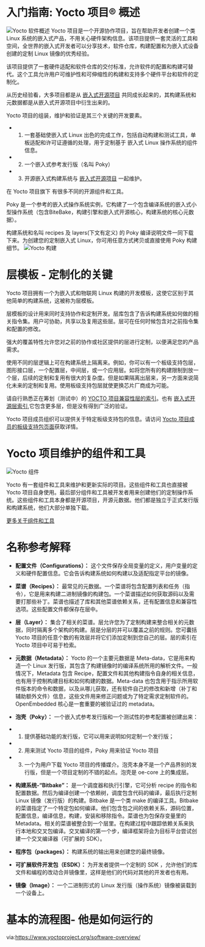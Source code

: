 入门指南: Yocto 项目® 概述
=======

![Yocto 软件概述][1]
Yocto 项目是一个开源协作项目，旨在帮助开发者创建一个类 Linux 系统的嵌入式产品，不用关心硬件架构信息。该项目提供一套灵活的工具和空间，全世界的嵌入式开发者可以分享技术，软件仓库，构建配置和为嵌入式设备创建的定制 Linux 镜像的优秀经验。

该项目提供了一套硬件适配和软件仓库的交付标准，允许软件的配置和构建可替代。这个工具允许用户可维护性和可伸缩性的构建和支持多个硬件平台和软件的定制化。

从历史经验看，大多项目都是从 [嵌入式开源项目][2] 共同成长起来的，其构建系统和元数据都是从嵌入式开源项目中衍生出来的。

Yocto 项目的组装，维护和验证是其三个关键的开发要素。

+ 1.  一套基础使嵌入式 Linux 出色的完成工作，包括自动构建和测试工具，单板适配和许可证遵循的处理，用于定制基于 嵌入式 Linux 操作系统的组件信息。
+ 2.  一个嵌入式参考发行版（名叫 Poky）
+ 3. 开源嵌入式构建系统与 [嵌入式开源项目][2] 一起维护。


在 Yocto 项目旗下 有很多不同的开源组件和工具。

Poky 是一个参考的嵌入式操作系统实例，它构建了一个包含编译系统的嵌入式小型操作系统（包含BiteBake，构建引擎和嵌入式开源核心，构建系统的核心元数据）。

构建系统和名叫 recipes 及 layers(下文有定义) 的 Poky 编译说明文件一同下载下来。为创建您的定制嵌入式 Linux，你可用任意方式拷贝或直接使用 Poky 构建细节。
![Yocto 构建][3]


层模板 - 定制化的关键
======

Yocto 项目拥有一个为嵌入式和物联网 Linux 构建的开发模板，这使它区别于其他简单的构建系统，这被称为层模板。

层模板的设计用来同时支持协作和定制开发。层库包含了告诉构建系统如何做的相关指令集。用户可协助，共享以及复用这些层。层可在任何时候包含对之前指令集和配置的修改。

强大的覆盖特性允许您对之前的协作或社区提供的层进行定制，以便满足您的产品需求。

使用不同的层逻辑上可在构建系统上隔离来。例如，你可以有一个板级支持包层，图形接口层，一个配置层，中间层，或一个应用层。如将您所有的构建限制到放一个层，后续的定制和复用有很大的复杂度。但是如果隔离出层来，另一方面来说简化未来的定制和复用。使用板级支持包层就使更换芯片厂商成为可能。

请自行熟悉正在筹划（测试中）的 [YOCTO 项目兼容性层的索引][4]。也有 [嵌入式开源层索引][5],它包含更多层，但是没有得到广泛的验证。

Yocto 项目成员组织可以提供关于特定板级支持包的信息。请访问 [Yocto 项目成员的板级支持包页面][6]获取详情。

Yocto 项目维护的组件和工具
======

![Yocto 组件][7]

Yocto 有一套组件和工具来维护和更新实际的项目。这些组件和工具也直接被 Yocto 项目自身使用。最后部分组件和工具被开发者用来创建他们的定制操作系统。这些组件和工具本身都是开源项目，开源元数据。他们都是独立于正式发行版和构建系统，他们大部分单独下载。

[更多关于组件和工具][7]

名称参考解释
=====
+ __配置文件（Configurations）：__ 这个文件保存全局变量的定义，用户变量的定义和硬件配置信息。它会告诉构建系统如何构建以及适配指定平台的镜像。
+ __菜谱（Recipes）：__ 最常见的元数据。一个菜谱将包含配置列表和任务（指令），它是用来构建二进制镜像的构建包。一个菜谱描述如何获取源码以及需要打那些补丁。菜谱也描述了库和其他菜谱依赖关系，还有配置信息和兼容性选项。这些配置文件都保存在层中。
+ __层（Layer）：__ 集合了相关的菜谱。层允许您为了定制构建来整合相关的元数据，同时隔离多个架构的构建。层是分层的并可以覆盖之前的规则。您可囊括 Yocto 项目的任意个数的有效层并将它们添加定制到您自己的层。层的索引在 Yocto 项目中可易于检索。
+ __元数据（Metadata）：__ Yocto 的一个主要元数据是 Meta-data，它是用来构造一个 Linux 发行版，其包含了构建镜像时的编译系统所用的解析文件。一般情况下，Metadata 包含 Recipe，配置文件和其他构建指令自身的相关信息，也有用于控制构建目标和如何构建的数据。Meta-data 也包含用于指示所用软件版本的命令和数据，以及从哪儿获取，还有软件自己的修改和新增（补丁和辅助额外文件）信息，这些文件用来修正问题或为了特定需求定制软件的。OpenEmbedded 核心是一套重要的被验证过的 metadata。
+ __泡壳（Poky）：__ 一个嵌入式参考发行版和一个测试性的参考配置被创建出来：
 + 1) 提供基础功能的发行版，它可以用来说明如何定制一个发行版；
 + 2) 用来测试 Yocto 项目的组件，Poky 用来验证 Yocto 项目
 + 3) 一个为用户下载 Yocto 项目的传播媒介。泡壳本身不是一个产品界别的发行版，但是一个项目定制的不错的起点。泡壳是 oe-core 上的集成层。

+ __构建系统-“Bitbake”：__ 是一个调度器和执行引擎，它可分析 recipe 的指令和配置数据。然后为编译创建一个依赖树，调度包含代码的编译，最后执行定制 Linux 镜像（发行版）的构建。Bitbake 是一个类 make 的编译工具。Bitbake 的菜谱指定了一个特定包如何编译。他们包含包之间的依赖关系，源码位置，配置信息，编译信息，构建，安装和移除指令。菜谱也为包保存变量里的 Metadata。相关的菜谱被整合到一个层里。在构建过程中跟踪依赖关系来执行本地和交叉包编译。交叉编译的第一个步，编译框架将会为目标平台尝试创建一个交叉编译器（可扩展的 SDK）。
+ __程序包（packages）：__ 构建系统的输出用来创建您的最终镜像。
+ __可扩展软件开发包（ESDK）：__ 为开发者提供一个定制的 SDK ，允许他们的库文件和编程的改动合并镜像里，这样是他们的代码对其他的开发者也有用。
+ __镜像（Image）：__ 一个二进制形式的 Linux 发行版（操作系统）镜像被装载到一个设备上。


基本的流程图- 他是如何运行的
====== 

via:https://www.yoctoproject.org/software-overview/

[1]: https://www.yoctoproject.org/wp-content/uploads/2018/02/yp-diagram-overview.png
[2]: http://openembedded.org/
[3]: https://www.yoctoproject.org/wp-content/uploads/2018/02/yp-diagram-details.png
[4]: https://www.yoctoproject.org/software-overview/layers/
[5]: http://layers.openembedded.org/
[6]: https://www.yoctoproject.org/software-overview/layers/bsps/
[7]: https://www.yoctoproject.org/wp-content/uploads/2018/02/yp-diagram-yocto.png
[8]: https://www.yoctoproject.org/software-overview/project-components/

